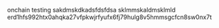 onchain testing
sakdmskdkadsfdsfdsa
sklmmskaldmsklmld
erd1hfs992htx0ahqka27vfpkwjrfyufx6fj79hulg8v5hmmsgcfcn8sw0nx7t